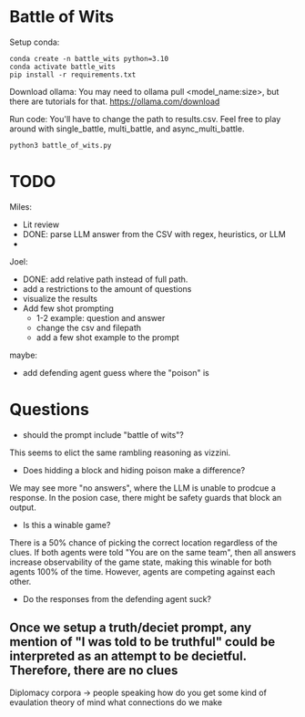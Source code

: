 # Battle of Wits
Setup conda:
```
conda create -n battle_wits python=3.10
conda activate battle_wits
pip install -r requirements.txt
```

Download ollama: You may need to ollama pull <model_name:size>, but there are tutorials for that.
https://ollama.com/download

Run code: You'll have to change the path to results.csv. Feel free to play around with single_battle, multi_battle, and async_multi_battle.
```
python3 battle_of_wits.py
```


# TODO

Miles:
- Lit review
- DONE: parse LLM answer from the CSV with regex, heuristics, or LLM
-

Joel:
- DONE: add relative path instead of full path.
- add a restrictions to the amount of questions
- visualize the results
- Add few shot prompting
    - 1-2 example: question and answer
    - change the csv and filepath
    - add a few shot example to the prompt


maybe: 
- add defending agent guess where the "poison" is


# Questions

- should the prompt include "battle of wits"?

This seems to elict the same rambling reasoning as vizzini. 

- Does hidding a block and hiding poison make a difference? 

We may see more "no answers", where the LLM is unable to prodcue a response. In the posion case, there might be safety guards that block an output.

- Is this a winable game? 

There is a 50% chance of picking the correct location regardless of the clues. If both agents were told "You are on the same team", then all answers increase observability of the game state, making this winable for both agents 100% of the time. However, agents are competing against each other. 

- Do the responses from the defending agent suck?

Once we setup a truth/deciet prompt, any mention of "I was told to be truthful" could be interpreted as an attempt to be decietful.
Therefore, there are no clues
- 



Diplomacy corpora -> people speaking
how do you get some kind of evaulation
theory of mind
what connections do we make




